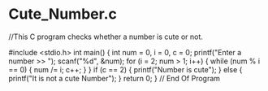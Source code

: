 # Cute_Number.c
//This C program checks whether a number is cute or not.

#include <stdio.h>
int main()
{
    int num = 0, i = 0, c = 0;
    printf("Enter a number >> ");
    scanf("%d", &num);
    for (i = 2; num > 1; i++)
    {
        while (num % i == 0)
        {
            num /= i;
            c++;
        }
    }
    if (c == 2)
    {
        printf("Number is cute");
    }
    else
    {
        printf("It is not a cute Number");
    }
    return 0;
}
// End Of Program

